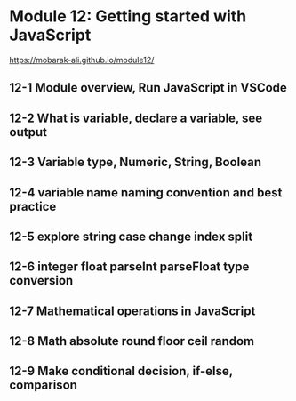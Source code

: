 # Module 12: Getting started with JavaScript
https://mobarak-ali.github.io/module12/

## 12-1 Module overview, Run JavaScript in VSCode

## 12-2 What is variable, declare a variable, see output

## 12-3 Variable type, Numeric, String, Boolean

## 12-4 variable name naming convention and best practice

## 12-5 explore string case change index split

## 12-6 integer float parseInt parseFloat type conversion

## 12-7 Mathematical operations in JavaScript

## 12-8 Math absolute round floor ceil random

## 12-9 Make conditional decision, if-else, comparison